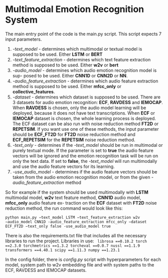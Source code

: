 # Multimodal Emotion Recognition System
The main entry point of the code is the main.py script. This script expects 7 input
parameters.
1. *-text_model* - determines which multimodal or textual model is supposed
to be used. Either **LSTM** or **BERT**
2. *-text_feature_extraction* - determines which text feature extraction method
is supposed to be used. Either **w2v** or **bert**
3. *-audio_model* - determines which audio emotion recognition model is sup-
posed to be used. Either **CNN1D** or **CNN2D** or **NN**.
4. *-audio_feature_extraction* - determines which audio feature extraction
method is supposed to be used. Either **mfcc_only** or **collective_features**.
5. *-dataset* - determines which dataset is supposed to be used. There are 3
datasets for audio emotion recognition: **ECF**, **RAVDESS** and **IEMOCAP**.
When **RAVDESS** is chosen, only the audio model learning will be deployed,
because it does not have text transcriptions. When **ECF** or **IEMOCAP** dataset
is chosen, the whole learning process is deployed. The ECF dataset can be
also run with noise reduction method **FT2D** or **REPETSIM**. If you want use
one of these methods, the input parameter should be **ECF_FT2D** for **FT2D**
noise reduction method and **ECF_REPETSIM** for the **REPETSIM** noise
reduction method.
6. *-text_only* - determines if the *-text_model* should be run in multimodal or
purely textual mode. If the parameter is set to **true** the audio feature vectors
will be ignored and the emotion recognition task will be run on only the text
data. If set to **false**, the *-text_model* will run multimodally and use the audio
feature vectors for its learning.
7. *-use_audio_model* - determines if the audio feature vectors should be taken from the audio emotion recognition model, or from the given *-audio_feature_extraction* method


So for example if the system should be used multimodally with **LSTM** multimodal
model, **w2v** text feature method, **CNN1D** audio model, **mfcc_only** audio feature ex-
traction on the **ECF** dataset with **FT2D** noise reduction method, the run command
would look like this:

`python main.py −text_model LSTM −text_feature_extraction w2v −audio_model CNN1D
-audio_feature_extraction mfcc_only −dataset ECF_FT2D −text_only false -use_audio_model true`

There is also the requirements.txt file that includes all the necessary libraries
to run the project. Libraries in use:
`
librosa ==0.10.2
torch ==2.3.0
torchmetrics ==1.3.2
torcheval ==0.0.7
nussl ==1.1.9
transformers ==4.40.1
scipy ==1.11.3
numpy ==1.23.1`

In the config folder, there is *config.py* script with hyperparameters for each
model, system path to w2v embedding file and with system paths to the ECF, RAVDESS
and IEMOCAP datasets.
